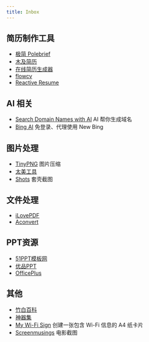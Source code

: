 ```yaml
---
title: Inbox
---
```

## 简历制作工具
- [极简 Polebrief](https://www.polebrief.com/)
- [木及简历](https://www.mujicv.com/)
- [在线简历生成器](https://cv.runjs.cool/)
- [flowcv](https://flowcv.com/)
- [Reactive Resume](https://rxresu.me/zh)
## AI 相关
- [Search Domain Names with AI](https://smartynames.com/)  AI 帮你生成域名
- [Bing AI](https://bing.vcanbb.top) 免登录、代理使用 New Bing
## 图片处理
- [TinyPNG](https://tinypng.com) 图片压缩
- [太美工具](https://tiomg.org)
- [Shots](https://shots.so/) 套壳截图
## 文件处理
- [iLovePDF](https://www.ilovepdf.com/)
- [Aconvert](https://www.aconvert.com/)
## PPT资源
- [51PPT模板网](https://www.51pptmoban.com/)
- [优品PPT](https://www.ypppt.com/)
- [OfficePlus](https://www.officeplus.cn/)
## 其他
- [竹白百科](https://www.zhubai.wiki)
- [神器集](https://hao.logosc.cn)
- [My Wi-Fi Sign](https://www.mywifisign.com/zh-hans) 创建一张包含 Wi-Fi 信息的 A4 纸卡片
- [Screenmusings](https://screenmusings.org/) 电影截图